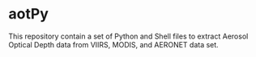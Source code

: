 # aotPy
This repository contain a set of Python and Shell files to extract Aerosol Optical Depth data from VIIRS, MODIS, and AERONET data set.
